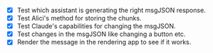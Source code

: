 
- [x] Test which assistant is generating the right msgJSON response.
- [x] Test Alici's method for storing the chunks.
- [x] Test Claude's capabilities for changing the msgJSON.
- [x] Test changes in the msgJSON like changing a button etc.
- [X] Render the message in the rendering app to see if it works.